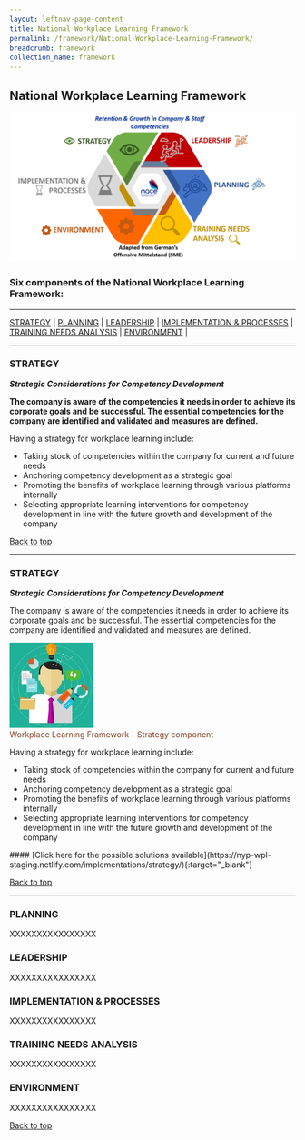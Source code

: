 ```yaml
---
layout: leftnav-page-content
title: National Workplace Learning Framework
permalink: /framework/National-Workplace-Learning-Framework/
breadcrumb: framework
collection_name: framework
---
```


## **National Workplace Learning Framework**


![National Workplace Learning Framework](/images/framework-header.png)
<caption> </caption>

### **Six components of the National Workplace Learning Framework:**

-------------------

[STRATEGY](#S) | [PLANNING](#P) | [LEADERSHIP](#L) | [IMPLEMENTATION & PROCESSES](#I) | [TRAINING NEEDS ANALYSIS](#T) | [ENVIRONMENT](#E) | 

-------------------


<a name="S"></a>
### STRATEGY
***Strategic Considerations for Competency Development***

**The company is aware of the competencies it needs in order to achieve its corporate goals and be successful. 
The essential competencies for the company are identified and validated and measures are defined.** 

Having a strategy for workplace learning include:
- Taking stock of competencies within the company for current and future needs
- Anchoring competency development as a strategic goal
- Promoting the benefits of workplace learning through various platforms internally
- Selecting appropriate learning interventions for competency development in line with the future growth and development of the company


[Back to top](#top)


--------------------------------------------

### **STRATEGY**
***Strategic Considerations for Competency Development***

The company is aware of the competencies it needs in order to achieve its corporate goals and be successful. 
The essential competencies for the company are identified and validated and measures are defined.

<div class="row">
    <div class="col is-6">
		<figure style="margin:0;">
			<img src="/images/tna.jpg" alt="Strategy"/>
			<figcaption class="has-text-weight-bold" style="color:#814227">Workplace Learning Framework - Strategy component</figcaption>
		</figure>
	</div>
	<div class="col is-6">
        <p>
                Having a strategy for workplace learning include:    
            <ul>
                <li>Taking stock of competencies within the company for current and future needs</li>
                <li>Anchoring competency development as a strategic goal</li>
		<li>Promoting the benefits of workplace learning through various platforms internally</li>
                <li>Selecting appropriate learning interventions for competency development in line with the future growth and development of the company</li>		    
            </ul>
		</p>
	</div>
</div>
#### [Click here for the possible solutions available](https://nyp-wpl-staging.netlify.com/implementations/strategy/){:target="_blank"}


[Back to top](#top)

------------------------------------------




<a name="P"></a>
### PLANNING

XXXXXXXXXXXXXXXX



<a name="L"></a>
### LEADERSHIP

XXXXXXXXXXXXXXXX



<a name="I"></a>
### IMPLEMENTATION & PROCESSES

XXXXXXXXXXXXXXXX



<a name="T"></a>
### TRAINING NEEDS ANALYSIS

XXXXXXXXXXXXXXXX



<a name="E"></a>
### ENVIRONMENT

XXXXXXXXXXXXXXXX



[Back to top](#top)
